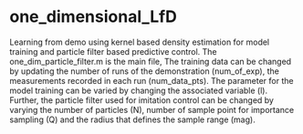 # one_dimensional_LfD
Learning from demo using kernel based density estimation for model training and particle filter based predictive control. 
The one_dim_particle_filter.m is the main file, The training data can be changed by updating the number of runs of the demonstration (num_of_exp), the measurements recorded in each run (num_data_pts). The parameter for the model training can be varied by changing the associated variable (l). Further, the particle filter used for imitation control can be changed by varying the number of particles (N), number of sample point for importance sampling (Q) and the radius that defines the sample range (mag).
